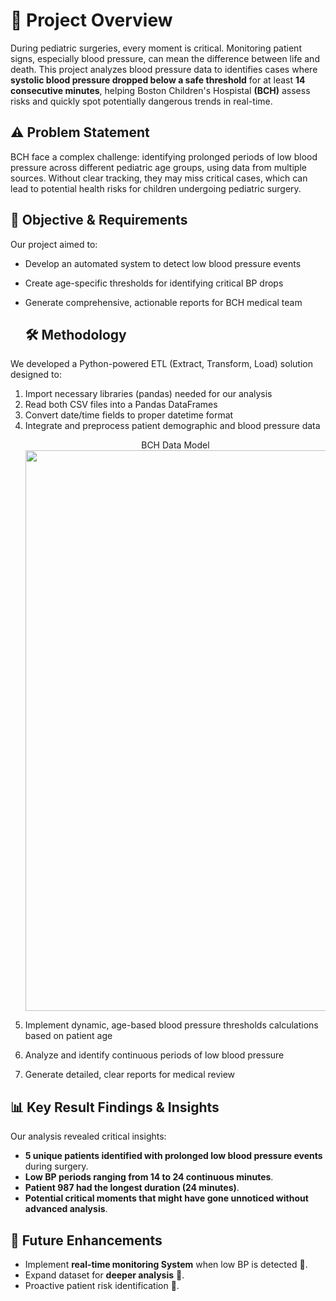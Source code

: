 # 📌 Project Overview
During pediatric surgeries, every moment is critical. Monitoring patient signs, especially blood pressure, can mean the difference between life and death. This project analyzes blood pressure data to identifies cases where **systolic blood pressure dropped below a safe threshold** for at least **14 consecutive minutes**, helping Boston Children's Hospistal **(BCH)** assess risks and quickly spot potentially dangerous trends in real-time.

## ⚠️ Problem Statement
BCH face a complex challenge: identifying prolonged periods of low blood pressure across different pediatric age groups, using data from multiple sources.  Without clear tracking, they may miss critical cases, which can lead to potential health risks for children undergoing pediatric surgery. 

## 🎯 Objective & Requirements
Our project aimed to:
- Develop an automated system to detect low blood pressure events
- Create age-specific thresholds for identifying critical BP drops
- Generate comprehensive, actionable reports for BCH medical team

  ## 🛠️ Methodology
We developed a Python-powered ETL (Extract, Transform, Load) solution designed to:
1. Import necessary libraries (pandas) needed for our analysis
2. Read both CSV files into a Pandas DataFrames
3. Convert date/time fields to proper datetime format
4. Integrate and preprocess patient demographic and blood pressure data
   <p align="center">
       BCH Data Model
    <img width="1194" height="897" alt="Blood Presure Data Model" src="https://github.com/user-attachments/assets/cd2f670c-b261-48f4-b3d9-8553e3edb744" />
</p>

5. Implement dynamic, age-based blood pressure thresholds calculations based on patient age

6. Analyze and identify continuous periods of low blood pressure

7. Generate detailed, clear reports for medical review

## 📊 Key Result Findings & Insights
Our analysis revealed critical insights:
- **5 unique patients identified with prolonged low blood pressure events** during surgery.
- **Low BP periods ranging from 14 to 24 continuous minutes**.
- **Patient 987 had the longest duration (24 minutes)**.
- **Potential critical moments that might have gone unnoticed without advanced analysis**.


## 🔮 Future Enhancements
- Implement **real-time monitoring System** when low BP is detected 🚨.
- Expand dataset for **deeper analysis** 🏥.
- Proactive patient risk identification 🤖.



